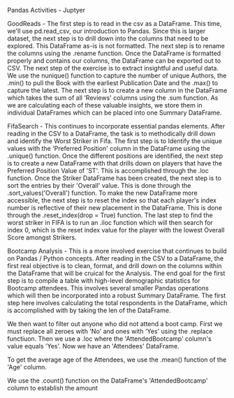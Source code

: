 Pandas Activities - Juptyer


GoodReads - The first step is to read in the csv as a DataFrame. This time, we'll use pd.read_csv, our introduction to Pandas. Since this is larger dataset, the next step is to drill down into the columns that need to be explored. This DataFrame as-is is not formatted. The next step is to rename the columns using the .rename function. Once the DataFrame is formatted properly and contains our columns, the DataFrame can be exported out to CSV. The next step of the exercise is to extract insightful and useful data. We use the nunique() function to capture the number of unique Authors, the .min() to pull the Book with the earliest Publication Date and the .max() to capture the latest. The next step is to create a new column in the DataFrame which takes the sum of all 'Reviews' columns using the .sum function. As we are calculating each of these valuable insights, we store them in individual DataFrames which can be placed into one Summary DataFrame.

FifaSearch - This continues to incorporate essential pandas elements. After reading in the CSV to a DataFrame, the task is to methodically drill down and identify the Worst Striker in Fifa. The first step is to Identify the unique values with the 'Preferred Position' column in the DataFrame using the .unique() function. Once the different positions are identified, the next step is to create a new DataFrame with that drills down on players that have the Preferred Position Value of 'ST'. This is accomplished through the .loc function. Once the Striker DataFrame has been created, the next step is to sort the entries by their 'Overall' value. This is done through the .sort_values('Overall') function. To make the new DataFrame more accessible, the next step is to reset the index so that each player's index number is reflective of their new placement in the DataFrame. This is done through the .reset_index(drop = True) function. The last step to find the worst striker in FIFA is to run an .iloc function which will then search for index 0, which is the reset index value for the player with the lowest Overall Score amongst Strikers.


Bootcamp Analysis - This is a more involved exercise that continues to build on Pandas / Python concepts. After reading in the CSV to a DataFrame, the first real objective is to clean, format, and drill down on the columns within the DataFrame that will be cruical for the Analysis. The end goal for the first step is to compile a table with high-level demographic statistics for Bootcamp attendees. This involves several smaller Pandas operations which will then be incorporated into a robust Summary DataFrame. The first step here involves calculating the total respondents in the DataFrame, which is accomplished with by taking the len of the DataFrame.

We then want to filter out anyone who did not attend a boot camp. First we must replace all zeroes with 'No' and ones with 'Yes' using the .replace functiuon. Then we use a .loc where the 'AttendedBootcamp' column's value equals 'Yes'. Now we have an 'Attendees' DataFrame.

To get the average age of the Attendees, we use the .mean() function of the 'Age' column.

We use the .count() function on the DataFrame's 'AttendedBootcamp' column to establish the amount 

